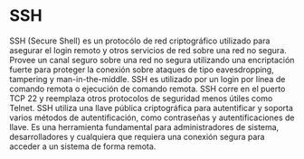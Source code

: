 # SSH

SSH (Secure Shell) es un protocólo de red criptográfico utilizado para asegurar el login remoto y otros servicios de red sobre una red no segura. Provee un canal seguro sobre una red no segura utilizando una encriptación fuerte para proteger la conexión sobre ataques de tipo eavesdropping, tampering y man-in-the-middle. SSH es utilizado por un login por línea de comando remota o ejecución de comando remota. SSH corre en el puerto TCP 22 y reemplaza otros protocolos de seguridad menos útiles como Telnet. SSH utiliza una llave pública criptográfica para autentificar y soporta varios métodos de autentificación, como contraseñas y autentificaciones de llave. Es una herramienta fundamental para administradores de sistema, desarrolladores y cualquiera que requiera una conexión segura para acceder a un sistema de forma remota.

